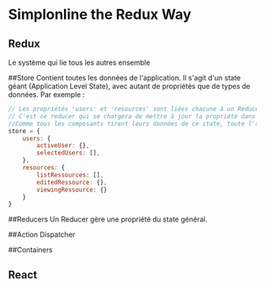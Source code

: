 # Simplonline the Redux Way

## Redux
Le système qui lie tous les autres ensemble

##Store
Contient toutes les données de l'application. Il s'agit d'un state géant (Application Level State), avec autant de propriétés que de types de données.  Par exemple :
```javascript
// Les propriétés 'users' et 'resources' sont liées chacune à un Reducer.
// C'est ce reducer qui se chargera de mettre à jour la propriété dans le state général.
//Comme tous les composants tirent leurs données de ce state, toute l'application est automatiquement mise à jour.
store = {
	users: {
		activeUser: {},
		selectedUsers: [],
	},
	resources: {
		listRessources: [],
		editedRessource: {},
		viewingRessource: {}
	}
}
```

##Reducers
Un Reducer gère une propriété du state général.

##Action Dispatcher

##Containers

## React
